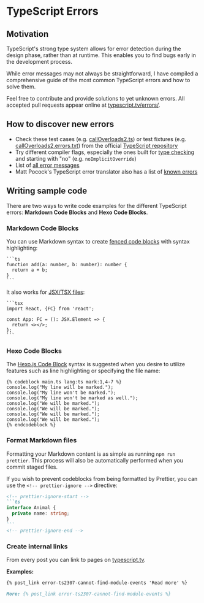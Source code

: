 # TypeScript Errors

## Motivation

TypeScript's strong type system allows for error detection during the design phase, rather than at runtime. This enables you to find bugs early in the development process.

While error messages may not always be straightforward, I have compiled a comprehensive guide of the most common TypeScript errors and how to solve them.

Feel free to contribute and provide solutions to yet unknown errors. All accepted pull requests appear online at [typescript.tv/errors/](https://typescript.tv/errors/).

## How to discover new errors

- Check these test cases (e.g. [callOverloads2.ts](https://github.com/microsoft/TypeScript/blob/main/tests/cases/compiler/callOverloads2.ts)) or test fixtures (e.g. [callOverloads2.errors.txt](https://github.com/microsoft/TypeScript/blob/main/tests/baselines/reference/callOverloads2.errors.txt)) from the official [TypeScript repository](https://github.com/microsoft/TypeScript)
- Try different compiler flags, especially the ones built for [type checking](https://www.typescriptlang.org/tsconfig#Type_Checking_6248) and starting with "no" (e.g. `noImplicitOverride`)
- List of [all error messages](https://github.com/microsoft/TypeScript/blob/main/src/compiler/diagnosticMessages.json)
- Matt Pocock's TypeScript error translator also has a list of [known errors](https://github.com/mattpocock/ts-error-translator/tree/main/packages/engine/errors)

## Writing sample code

There are two ways to write code examples for the different TypeScript errors: **Markdown Code Blocks** and **Hexo Code Blocks**.

### Markdown Code Blocks

You can use Markdown syntax to create [fenced code blocks](https://www.markdownguide.org/extended-syntax/#syntax-highlighting) with syntax highlighting:

````
```ts
function add(a: number, b: number): number {
  return a + b;
}
```
````

It also works for [JSX/TSX files](https://www.typescriptlang.org/docs/handbook/jsx.html):

````
```tsx
import React, {FC} from 'react';

const App: FC = (): JSX.Element => {
  return <></>;
};
```
````

### Hexo Code Blocks

The [Hexo.js Code Block](https://hexo.io/docs/tag-plugins.html#Code-Block) syntax is suggested when you desire to utilize features such as line highlighting or specifying the file name:

```
{% codeblock main.ts lang:ts mark:1,4-7 %}
console.log("My line will be marked.");
console.log("My line won't be marked.");
console.log("My line won't be marked as well.");
console.log("We will be marked.");
console.log("We will be marked.");
console.log("We will be marked.");
console.log("We will be marked.");
{% endcodeblock %}
```

### Format Markdown files

Formatting your Markdown content is as simple as running `npm run prettier`. This process will also be automatically performed when you commit staged files.

If you wish to prevent codeblocks from being formatted by Prettier, you can use the `<!-- prettier-ignore -->` directive:

````md
<!-- prettier-ignore-start -->
```ts
interface Animal {
  private name: string;
}
```
<!-- prettier-ignore-end -->
````

### Create internal links

From every post you can link to pages on [typescript.tv](https://typescript.tv/).

**Examples:**

```md
{% post_link error-ts2307-cannot-find-module-events 'Read more' %}
```

```md
More: {% post_link error-ts2307-cannot-find-module-events %}
```
